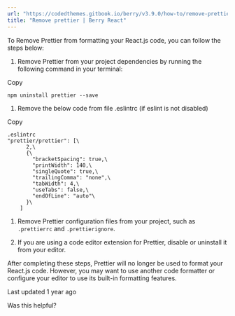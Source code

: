 ```yaml
---
url: "https://codedthemes.gitbook.io/berry/v3.9.0/how-to/remove-prettier"
title: "Remove prettier | Berry React"
---
```


To Remove Prettier from formatting your React.js code, you can follow the steps below:

1. Remove Prettier from your project dependencies by running the following command in your terminal:


Copy

```inline-grid min-w-full grid-cols-[auto_1fr] [count-reset:line] print:whitespace-pre-wrap
npm uninstall prettier --save
```

1. Remove the below code from file .eslintrc (if eslint is not disabled)


Copy

```inline-grid min-w-full grid-cols-[auto_1fr] [count-reset:line] print:whitespace-pre-wrap
.eslintrc
"prettier/prettier": [\
      2,\
      {\
        "bracketSpacing": true,\
        "printWidth": 140,\
        "singleQuote": true,\
        "trailingComma": "none",\
        "tabWidth": 4,\
        "useTabs": false,\
        "endOfLine": "auto"\
      }\
    ]

```

1. Remove Prettier configuration files from your project, such as `.prettierrc` and `.prettierignore`.

2. If you are using a code editor extension for Prettier, disable or uninstall it from your editor.


After completing these steps, Prettier will no longer be used to format your React.js code. However, you may want to use another code formatter or configure your editor to use its built-in formatting features.

Last updated 1 year ago

Was this helpful?
